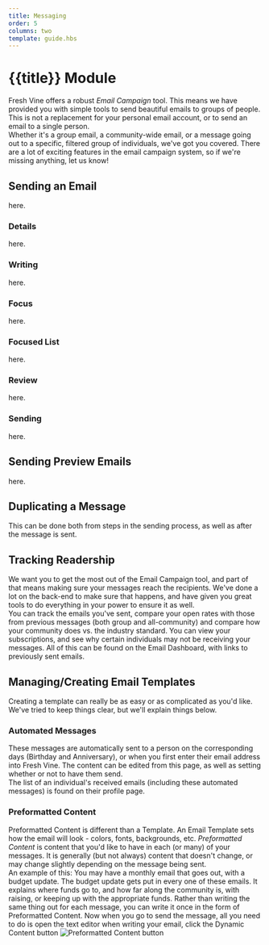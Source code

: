```yaml
---
title: Messaging
order: 5
columns: two
template: guide.hbs
---
```


# {{title}} Module
Fresh Vine offers a robust *Email Campaign* tool. This means we have provided you with simple tools to send beautiful emails to groups of people. This is not a replacement for your personal email account, or to send an email to a single person.  
Whether it's a group email, a community-wide email, or a message going out to a specific, filtered group of individuals, we've got you covered. There are a lot of exciting features in the email campaign system, so if we're missing anything, let us know!  

## Sending an Email  
here.  
### Details  
here.  
### Writing  
here.  
### Focus  
here.  
### Focused List  
here.  
### Review  
here.  
### Sending  
here.  

## Sending Preview Emails  
here.  

## Duplicating a Message  
This can be done both from steps in the sending process, as well as after the message is sent.  


## Tracking Readership  
We want you to get the most out of the Email Campaign tool, and part of that means making sure your messages reach the recipients. We've done a lot on the back-end to make sure that happens, and have given you great tools to do everything in your power to ensure it as well.  
You can track the emails you've sent, compare your open rates with those from previous messages (both group and all-community) and compare how your community does vs. the industry standard. You can view your subscriptions, and see why certain individuals may not be receiving your messages. All of this can be found on the Email Dashboard, with links to previously sent emails.  


## Managing/Creating Email Templates  
Creating a template can really be as easy or as complicated as you'd like. We've tried to keep things clear, but we'll explain things below.  

### Automated Messages  
These messages are automatically sent to a person on the corresponding days (Birthday and Anniversary), or when you first enter their email address into Fresh Vine. The content can be edited from this page, as well as setting whether or not to have them send.  
The list of an individual's received emails (including these automated messages) is found on their profile page.  

### Preformatted Content  
Preformatted Content is different than a Template. An Email Template sets how the email will look - colors, fonts, backgrounds, etc. *Preformatted Content* is content that you'd like to have in each (or many) of your messages. It is generally (but not always) content that doesn't change, or may change slightly depending on the message being sent.  
	An example of this: You may have a monthly email that goes out, with a budget update. The budget update gets put in every one of these emails. It explains where funds go to, and how far along the community is, with raising, or keeping up with the appropriate funds. Rather than writing the same thing out for each message, you can write it once in the form of Preformatted Content. Now when you go to send the message, all you need to do is open the text editor when writing your email, click the Dynamic Content button ![Preformatted Content button](assets/images/email/Dynamic-Content.png)


